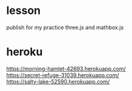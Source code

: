 # lesson
publish
for my practice three.js and mathbox.js

# heroku
https://morning-hamlet-42693.herokuapp.com/  
https://secret-refuge-31039.herokuapp.com/  
https://salty-lake-52590.herokuapp.com/
